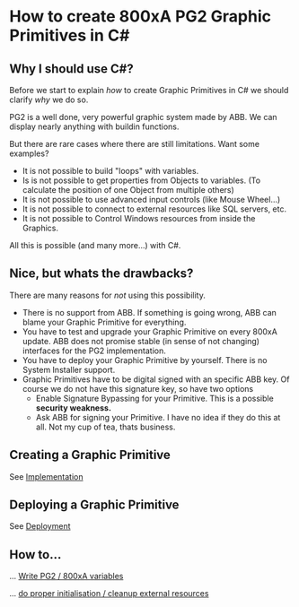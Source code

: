 # How to create 800xA PG2 Graphic Primitives in C#
## Why I should use C#?
Before we start to explain *how* to create Graphic Primitives in C# we should clarify *why* we do so.

PG2 is a well done, very powerful graphic system made by ABB. We can display nearly anything with buildin functions.

But there are rare cases where there are still limitations. Want some examples?

- It is not possible to build "loops" with variables.
- Is is not possible to get properties from Objects to variables. (To calculate the position of one Object from multiple others)
- It is not possible to use advanced input controls (like Mouse Wheel...)
- It is not possible to connect to external resources like SQL servers, etc.
- It is not possible to Control Windows resources from inside the Graphics.

All this is possible (and many more...) with C#.

## Nice, but whats the drawbacks?
There are many reasons for *not* using this possibility.

- There is no support from ABB. If something is going wrong, ABB can blame your Graphic Primitive for everything.
- You have to test and upgrade your Graphic Primitive on every 800xA update. ABB does not promise stable (in sense of not changing) interfaces for the PG2 implementation.
- You have to deploy your Graphic Primitive by yourself. There is no System Installer support.
- Graphic Primitives have to be digital signed with an specific ABB key. Of course we do not have this signature key, so have two options
    - Enable Signature Bypassing for your Primitive. This is a possible **security weakness.**
    - Ask ABB for signing your Primitive. I have no idea if they do this at all. Not my cup of tea, thats business.

## Creating a Graphic Primitive
See [Implementation](implementation.MD)

## Deploying a Graphic Primitive
See [Deployment](deploying.MD)

## How to...
... [Write PG2 / 800xA variables](howto_writevar.MD)

... [do proper initialisation / cleanup external resources](howto_initexit.MD)
